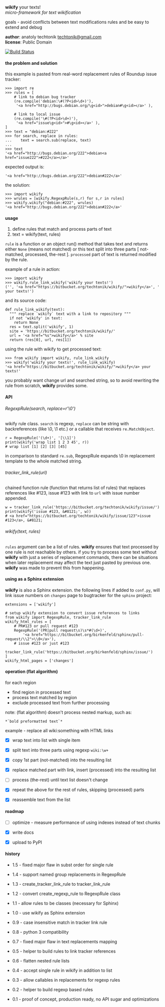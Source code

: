 **wikify** your texts!  
*micro-framework for text wikification*

goals - avoid conflicts between text modifications rules
        and be easy to extend and debug

**author**: anatoly techtonik <techtonik@gmail.com>   
**license**: Public Domain

[![Build Status](https://drone.io/bitbucket.org/techtonik/wikify/status.png)](https://drone.io/bitbucket.org/techtonik/wikify/latest)

#### the problem and solution

this example is pasted from real-word replacement rules of
Roundup issue tracker:

    >>> import re
    >>> rules = [
        # link to debian bug tracker
        (re.compile('debian:\#(?P<id>\d+)'),
         '<a href="http://bugs.debian.org/\g<id>">debian#\g<id></a>' ),

        # link to local issue
        (re.compile('\#(?P<id>\d+)'),
         '<a href="issue\g<id>">#\g<id></a>' ),
    ]
    >>> text = "debian:#222"
    >>> for search, replace in rules:
    ...    text = search.sub(replace, text)
    ...
    >>> text
    '<a href="http://bugs.debian.org/222">debian<a href="issue222">#222</a></a>'

expected output is:

    '<a href="http://bugs.debian.org/222">debian#222</a>'

the solution:

    >>> import wikify
    >>> wrules = [wikify.RegexpRule(s,r) for s,r in rules]
    >>> wikify.wikify("debian:#222", wrules)
    '<a href="http://bugs.debian.org/222">debian#222</a>'


#### usage

1. define rules that match and process parts of text
2. text = wikify(text, rules)

`rule` is a function or an object run() method that takes text and
returns either `None` (means not matched) or this text split into
three parts [ not-matched, processed, the-rest ]. `processed` part
of text is returned modified by the rule.

example of a rule in action:

    >>> import wikify
    >>> wikify.rule_link_wikify('wikify your texts!')
    ('', '<a href="https://bitbucket.org/techtonik/wikify/">wikify</a>', ' your texts!')

and its source code:

    def rule_link_wikify(text):
      """ replace `wikify` text with a link to repository """
      if not 'wikify' in text:
        return None
      res = text.split('wikify', 1)
      site = 'https://bitbucket.org/techtonik/wikify/'
      url = '<a href="%s">wikify</a>' % site
      return (res[0], url, res[1])

using the rule with wikify to get processed text:

    >>> from wikify import wikify, rule_link_wikify
    >>> wikify('wikify your texts!', rule_link_wikify)
    '<a href="https://bitbucket.org/techtonik/wikify/">wikify</a> your texts!'

you probably want change url and searched string, so to avoid
rewriting the rule from scratch, **wikify** provides some.


#### API

###### RegexpRule(search, replace=r'\0')
wikify rule class. `search` is regexp, `replace` can be string
with backreferences (like \0, \1 etc.) or a callable that receives
`re.MatchObject`.

    r = RegexpRule('(\d+)', '[\\1]')
    print(wikify('wrap list 1 2 3 45', r))
    # wrap list [1] [2] [3] [45]

in comparison to standard `re.sub`, RegexpRule expands \0 in
replacement template to the whole matched string.


###### tracker_link_rule(url)
chained function rule (function that returns list of rules) that
replaces references like #123, issue #123 with link to `url` with
issue number appended.

    w = tracker_link_rule('https://bitbucket.org/techtonik/wikify/issue/')
    print(wikify('issue #123, &#8121;', w))
    # <a href="https://bitbucket.org/techtonik/wikify/issue/123">issue #123</a>, &#8121;

###### wikify(text, rules)
`rules` argument can be a list of rules. **wikify** ensures that text
processed by one rule is not reachable by others. if you try to process
some text without **wikify** with just a series of replacement commands,
there can be situations when later replacement may affect the text just
pasted by previous one. **wikify** was made to prevent this from
happening.


#### using as a Sphinx extension
**wikify** is also a Sphinx extension. the following lines if added
to `conf.py`, will link issue numbers on `changes` page to bugtracker for
the `sphinx` project:

    extensions = ['wikify']

    # setup wikify extension to convert issue references to links
    from wikify import RegexpRule, tracker_link_rule
    wikify_html_rules = [
        # PR#123 or pull request #123
        RegexpRule('(PR|pull request\s)\s*#(\d+)',
            '<a href="https://bitbucket.org/birkenfeld/sphinx/pull-request/\\2">\\0</a>'),
        # issue #123 or just #123
        tracker_link_rule('https://bitbucket.org/birkenfeld/sphinx/issue/')
    ]
    wikify_html_pages = ['changes']


#### operation (flat algorithm)
for each region
  - find region in processed text
  - process text matched by region
  - exclude processed text from further processing

note: (flat algorithm) doesn't process nested markup,
such as:

    *`bold preformatted text`*

example - replace all wiki:something with HTML links

  - [x] wrap text into list with single item
  - [x] split text into three parts using regexp `wiki:\w+`
  - [x] copy 1st part (not-matched) into the resulting list
  - [x] replace matched part with link, insert (processed)
    into the resulting list
  - [ ] process (the-rest) until text list doesn't change
  - [x] repeat the above for the rest of rules, skipping
    (processed) parts
  - [x] reassemble text from the list


#### roadmap
- [ ] optimize - measure performance of using indexes
      instead of text chunks
- [x] write docs
- [x] upload to PyPI


#### history
- 1.5  - fixed major flaw in subst order for single rule
- 1.4  - support named group replacements in RegexpRule
- 1.3  - create_tracker_link_rule to tracker_link_rule
- 1.2  - convert create_regexp_rule to RegexpRule class
- 1.1  - allow rules to be classes (necessary for Sphinx)
- 1.0  - use wikify as Sphinx extension

- 0.9  - case insensitive match in tracker link rule
- 0.8  - python 3 compatibility
- 0.7  - fixed major flaw in text replacements mapping
- 0.5  - helper to build rules to link tracker references
- 0.6  - flatten nested rule lists
- 0.4  - accept single rule in wikify in addition to list
- 0.3  - allow callables in replacements for regexp rules
- 0.2  - helper to build regexp based rules
- 0.1  - proof of concept, production ready, no API sugar and optimizations
